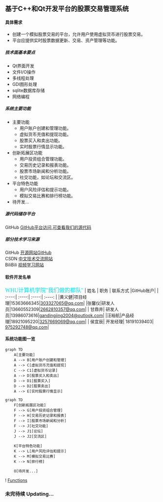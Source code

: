 ## 基于C++和Qt开发平台的股票交易管理系统
#### 具体需求 ####
- 创建一个模拟股票交易的平台，允许用户使用虚拟货币进行股票交易。
- 平台应提供实时股票数据更新、交易、资产管理等功能。

##### 技术面基本要点 #####
- Qt界面开发
- 文件I/O操作
- 多线程处理
- GDI图形处理
- sqlite数据库存储
- 网络编程

##### 系统主要功能 #####
- 主要功能 
    - 用户账户创建和管理功能。
    - 虚拟货币充值和提现功能。
    - 股票买入和卖出功能。
    - 实时股票行情显示功能。
- 创新拓展区功能
    - 用户投资组合管理功能。
    - 交易历史记录和报表功能。
    - 股票市场新闻和分析功能。
    - 社交功能，如论坛和交流区。
- 平台特色功能
    -  用户风险评估和提示功能。
    - 模拟交易比赛和排行榜功能。
- 待开发...

##### 源代码储存平台 #####
GitHub [GitHub平台访问,可查看我们的源代码](https://github.com)<br>
##### 部分技术学习来源 #####
GitHub [开源网站GitHub](https://github.com)<br>
CSDN   [中文技术交流网站](https://github.net)<br>
BiliBili [视频学习网站](https://bilibili.com)<br>
#### 软件开发名单 ####

<font face="楷体" color=purple+green size=4>WHU计算机学院"我们做的都队"</font>
| 姓名 | 职务 | 联系方式 |GitHub账户|
| :----:| :----:| :----:| :----:  |
|黄义健|项目经理|15363666345|303327065@qq.com|
|张馨仪|研发人员|13660552309|2662810357@qq.com|
| 甘鼎井| 研发人员|13986073616|gandingjing2004@outlook.com|
|汪裕航|产品经理|18921095220|3257669069@qq.com|
| 侯宜辰| 开发经理| 18191039403| 975292748@qq.com|
#### 系统功能图一览 ####
```mermaid
graph TD
    A[主要功能] 
    A --> B[用户账户创建和管理]
    A --> C[虚拟货币充值和提现]
    C --> C1[虚拟货币记录]
    A --> D[股票买入和卖出]
    D --> D1[股票买入]
    D --> D2[股票卖出]
    A --> E[实时股票行情显示]
```
```mermaid
graph TD
    F[创新拓展区功能]
    F --> G[用户投资组合管理]
    F --> H[交易历史记录和报表]
    F --> I[股票市场新闻和分析]
    F --> J[社交功能]
    J --> J1[论坛]
    J --> J2[交流区]

    K[平台特色功能]
    K --> L[用户风险评估和提示]
    K --> M[模拟交易比赛]
    K --> N[排行榜]

    O[待开发...]

```
! [Functions](C:/Users/lenovo/Desktop/24暑期项目/MarkDown/用例图.png "Funcs")
### 未完待续 Updating...
